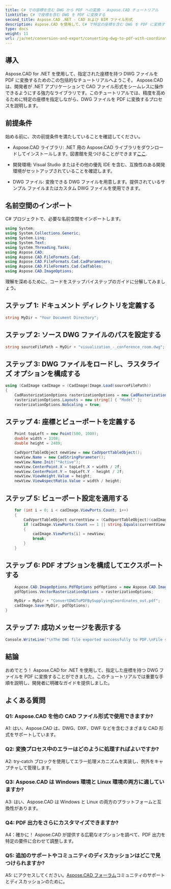 ```yaml
---
title: C# での座標を含む DWG から PDF への変換 - Aspose.CAD チュートリアル
linktitle: C# で座標を含む DWG を PDF に変換する
second_title: Aspose.CAD .NET - CAD および BIM ファイル形式
description: Aspose.CAD を使用して、C# で特定の座標を含む DWG を PDF に変換する方法を学習します。正確かつ効率的に CAD ファイルを変換するには、ステップバイステップのガイドに従ってください。
type: docs
weight: 11
url: /ja/net/conversion-and-export/converting-dwg-to-pdf-with-coordinates/
---
```

## 導入

Aspose.CAD for .NET を使用して、指定された座標を持つ DWG ファイルを PDF に変換するためのこの包括的なチュートリアルへようこそ。 Aspose.CAD は、開発者が .NET アプリケーションで CAD ファイル形式をシームレスに操作できるようにする強力なライブラリです。このチュートリアルでは、精度を高めるために特定の座標を指定しながら、DWG ファイルを PDF に変換するプロセスを説明します。

## 前提条件

始める前に、次の前提条件を満たしていることを確認してください。

- Aspose.CAD ライブラリ: .NET 用の Aspose.CAD ライブラリをダウンロードしてインストールします。図書館を見つけることができます[ここ](https://releases.aspose.com/cad/net/).

- 開発環境: Visual Studio またはその他の優先 IDE を含む、互換性のある開発環境がセットアップされていることを確認します。

- DWG ファイル: 変換できる DWG ファイルを用意します。提供されているサンプル ファイルまたはカスタム DWG ファイルを使用できます。

## 名前空間のインポート

C# プロジェクトで、必要な名前空間をインポートします。

```csharp
using System;
using System.Collections.Generic;
using System.Linq;
using System.Text;
using System.Threading.Tasks;
using Aspose.CAD;
using Aspose.CAD.FileFormats.Cad;
using Aspose.CAD.FileFormats.Cad.CadParameters;
using Aspose.CAD.FileFormats.Cad.CadTables;
using Aspose.CAD.ImageOptions;
```

理解を深めるために、コードをステップバイステップのガイドに分解してみましょう。

## ステップ 1: ドキュメント ディレクトリを定義する

```csharp
string MyDir = "Your Document Directory";
```

## ステップ 2: ソース DWG ファイルのパスを設定する

```csharp
string sourceFilePath = MyDir + "visualization_-_conference_room.dwg";
```

## ステップ 3: DWG ファイルをロードし、ラスタライズ オプションを構成する

```csharp
using (CadImage cadImage = (CadImage)Image.Load(sourceFilePath))
{
    CadRasterizationOptions rasterizationOptions = new CadRasterizationOptions();
    rasterizationOptions.Layouts = new string[] { "Model" };
    rasterizationOptions.NoScaling = true;
```

## ステップ 4: 座標とビューポートを定義する

```csharp
    Point topLeft = new Point(500, 1000);
    double width = 3108;
    double height = 2489;

    CadVportTableObject newView = new CadVportTableObject();
    newView.Name = new CadStringParameter();
    newView.Name.Init("*Active");
    newView.CenterPoint.X = topLeft.X + width / 2f;
    newView.CenterPoint.Y = topLeft.Y - height / 2f;
    newView.ViewHeight.Value = height;
    newView.ViewAspectRatio.Value = width / height;
```

## ステップ 5: ビューポート設定を適用する

```csharp
    for (int i = 0; i < cadImage.ViewPorts.Count; i++)
    {
        CadVportTableObject currentView = (CadVportTableObject)(cadImage.ViewPorts[i]);
        if (cadImage.ViewPorts.Count == 1 || string.Equals(currentView.Name.Value.ToLowerInvariant(), "*active"))
        {
            cadImage.ViewPorts[i] = newView;
            break;
        }
    }
```

## ステップ 6: PDF オプションを構成してエクスポートする

```csharp
    Aspose.CAD.ImageOptions.PdfOptions pdfOptions = new Aspose.CAD.ImageOptions.PdfOptions();
    pdfOptions.VectorRasterizationOptions = rasterizationOptions;

    MyDir = MyDir + "ConvertDWGToPDFBySupplyingCoordinates_out.pdf";
    cadImage.Save(MyDir, pdfOptions);
}
```

## ステップ 7: 成功メッセージを表示する

```csharp
Console.WriteLine("\nThe DWG file exported successfully to PDF.\nFile saved at " + MyDir);
```

## 結論

おめでとう！ Aspose.CAD for .NET を使用して、指定した座標を持つ DWG ファイルを PDF に変換することができました。このチュートリアルでは重要な手順を説明し、開発者に明確なガイドを提供しました。

## よくある質問

### Q1: Aspose.CAD を他の CAD ファイル形式で使用できますか?

A1: はい、Aspose.CAD は、DWG、DXF、DWF などを含むさまざまな CAD 形式をサポートしています。

### Q2: 変換プロセス中のエラーはどのように処理すればよいですか?

A2: try-catch ブロックを使用してエラー処理メカニズムを実装し、例外をキャプチャして管理します。

### Q3: Aspose.CAD は Windows 環境と Linux 環境の両方に適していますか?

A3: はい、Aspose.CAD は Windows と Linux の両方のプラットフォームと互換性があります。

### Q4: PDF 出力をさらにカスタマイズできますか?

A4：確かに！ Aspose.CAD が提供する広範なオプションを調べて、PDF 出力を特定の要件に合わせて調整します。

### Q5: 追加のサポートやコミュニティのディスカッションはどこで見つけられますか?

A5: にアクセスしてください。[Aspose.CAD フォーラム](https://forum.aspose.com/c/cad/19)コミュニティのサポートとディスカッションのために。